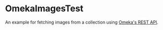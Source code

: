 # OmekaImagesTest
An example for fetching images from a collection using [Omeka's REST API](http://omeka.readthedocs.org/en/latest/Reference/api/).
